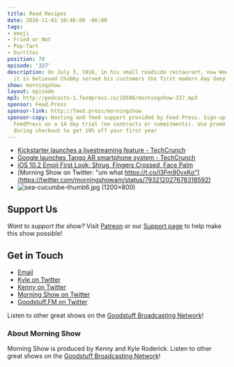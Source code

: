 ```yaml
---
title: Read Recipes
date: 2016-11-01 10:46:00 -06:00
tags:
- emoji
- Fried or Not
- Pop-Tart
- burritos
position: 70
episode: '327'
description: On July 3, 1916, in his small roadside restaurant, now Woodman’s of Essex,
  it is believed Chubby served his customers the first modern day deep fried claims.
show: morningshow
layout: episode
mp3: http://podcasts-1.feedpress.co/10588/morningshow-327.mp3
sponsor: Feed.Press
sponsor-link: http://feed.press/morningshow
sponsor-copy: Hosting and feed support provided by Feed.Press. Sign-up today and try
  FeedPress on a 14 day trial (no contracts or commitments). Use promo code `morningshow`
  during checkout to get 10% off your first year
---
```


* [Kickstarter launches a livestreaming feature - TechCrunch](https://techcrunch.com/2016/11/01/kickstarter-live/?ncid=rss&utm_source=feedburner&utm_medium=feed&utm_campaign=Feed%3A+Techcrunch+%28TechCrunch%29)
* [Google launches Tango AR smartphone system - TechCrunch](https://techcrunch.com/2016/11/01/google-finally-launches-tango/?ncid=rss&utm_source=feedburner&utm_medium=feed&utm_campaign=Feed%3A+Techcrunch+%28TechCrunch%29)
* [iOS 10.2 Emoji First Look: Shrug, Fingers Crossed, Face Palm](http://blog.emojipedia.org/ios-10-2-emoji-first-look-shrug-fingers-crossed-face-palm/)
* [Morning Show on Twitter: "um what https://t.co/l3Fm90vxKo"](https://twitter.com/morningshowam/status/793212027678318592)
* ![sea-cucumbe-thumb6.jpg (1200×800)](http://www.rbsseafoods.com/wp-content/uploads/2014/07/sea-cucumbe-thumb6.jpg)

## Support Us
*Want to support the show?* Visit [Patreon](http://patreon.com/morningshow) or our [Support page](http://goodstuff.fm/support) to help make this show possible!

## Get in Touch
* [Email](mailto:kyle@goodstuff.fm)
* [Kyle on Twitter](http://twitter.com/dogburps)
* [Kenny on Twitter](http://twitter.com/pizzarobotics)
* [Morning Show on Twitter](http://twitter.com/morningshowam)
* [Goodstuff.FM on Twitter](http://twitter.com/goodstufffm)

Listen to other great shows on the [Goodstuff Broadcasting Network](http://goodstuff.fm/shows)!

### About Morning Show
Morning Show is produced by Kenny and Kyle Roderick. Listen to other great shows on the [Goodstuff Broadcasting Network](http://goodstuff.fm/)!
